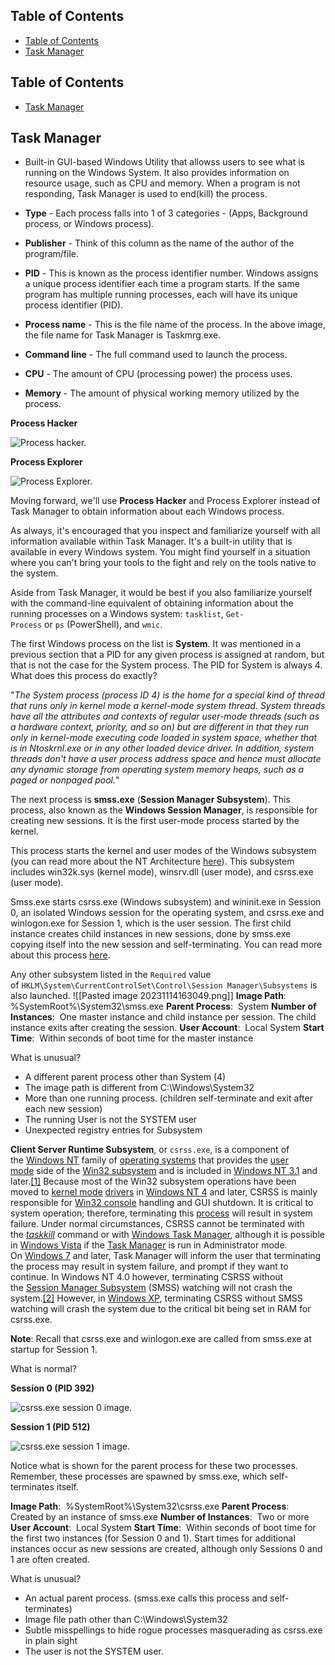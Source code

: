 ## Table of Contents

  - [Table of Contents](#Table\of\Contents)
  - [Task Manager](#Task\Manager)

## Table of Contents

  - [Task Manager](#Task\Manager)


## Task Manager 
- Built-in GUI-based Windows Utility that allowss users to see what is running on the Windows System. It also provides information on resource usage, such as CPU and memory. When a program is not responding, Task Manager is used to end(kill) the process.

- **Type** - Each process falls into 1 of 3 categories - (Apps, Background process, or Windows process).
- **Publisher** - Think of this column as the name of the author of the program/file.
- **PID** - This is known as the process identifier number. Windows assigns a unique process identifier each time a program starts. If the same program has multiple running processes, each will have its unique process identifier (PID).
- **Process name** - This is the file name of the process. In the above image, the file name for Task Manager is Taskmrg.exe. 
- **Command line** - The full command used to launch the process. 
- **CPU** - The amount of CPU (processing power) the process uses.
- **Memory** - The amount of physical working memory utilized by the process.

**Process Hacker**

![Process hacker.](https://assets.tryhackme.com/additional/windows-processes/processhacker.png)  

**Process Explorer**

![Process Explorer.](https://assets.tryhackme.com/additional/windows-processes/process-explorer.png)  

Moving forward, we'll use **Process Hacker** and Process Explorer instead of Task Manager to obtain information about each Windows process.   

As always, it's encouraged that you inspect and familiarize yourself with all information available within Task Manager. It's a built-in utility that is available in every Windows system. You might find yourself in a situation where you can't bring your tools to the fight and rely on the tools native to the system.

Aside from Task Manager, it would be best if you also familiarize yourself with the command-line equivalent of obtaining information about the running processes on a Windows system: `tasklist`, `Get-Process` or `ps` (PowerShell), and `wmic`.


The first Windows process on the list is **System**. It was mentioned in a previous section that a PID for any given process is assigned at random, but that is not the case for the System process. The PID for System is always 4. What does this process do exactly?

  
"_The System process (process ID 4) is the home for a special kind of thread that runs only in kernel mode a kernel-mode system thread. System threads have all the attributes and contexts of regular user-mode threads (such as a hardware context, priority, and so on) but are different in that they run only in kernel-mode executing code loaded in system space, whether that is in Ntoskrnl.exe or in any other loaded device driver. In addition, system threads don't have a user process address space and hence must allocate any dynamic storage from operating system memory heaps, such as a paged or nonpaged pool._"

The next process is **smss.exe** (**Session Manager Subsystem**). This process, also known as the **Windows Session Manager**, is responsible for creating new sessions. It is the first user-mode process started by the kernel.

  

This process starts the kernel and user modes of the Windows subsystem (you can read more about the NT Architecture [here](https://en.wikipedia.org/wiki/Architecture_of_Windows_NT)). This subsystem includes win32k.sys (kernel mode), winsrv.dll (user mode), and csrss.exe (user mode). 



Smss.exe starts csrss.exe (Windows subsystem) and wininit.exe in Session 0, an isolated Windows session for the operating system, and csrss.exe and winlogon.exe for Session 1, which is the user session. The first child instance creates child instances in new sessions, done by smss.exe copying itself into the new session and self-terminating. You can read more about this process [here](https://en.wikipedia.org/wiki/Session_Manager_Subsystem).

Any other subsystem listed in the `Required` value of `HKLM\System\CurrentControlSet\Control\Session Manager\Subsystems` is also launched.
![[Pasted image 20231114163049.png]]
**Image Path**:  %SystemRoot%\System32\smss.exe
**Parent Process**:  System
**Number of Instances**:  One master instance and child instance per session. The child instance exits after creating the session.
**User Account**:  Local System
**Start Time**:  Within seconds of boot time for the master instance

What is unusual?

- A different parent process other than System (4)
- The image path is different from C:\Windows\System32
- More than one running process. (children self-terminate and exit after each new session)
- The running User is not the SYSTEM user
- Unexpected registry entries for Subsystem

**Client Server Runtime Subsystem**, or `csrss.exe`, is a component of the [Windows NT](https://en.wikipedia.org/wiki/Windows_NT "Windows NT") family of [operating systems](https://en.wikipedia.org/wiki/Operating_system "Operating system") that provides the [user mode](https://en.wikipedia.org/wiki/User_space "User space") side of the [Win32 subsystem](https://en.wikipedia.org/wiki/Windows_API "Windows API") and is included in [Windows NT 3.1](https://en.wikipedia.org/wiki/Windows_NT_3.1 "Windows NT 3.1") and later.[[1]](https://en.wikipedia.org/wiki/Client/Server_Runtime_Subsystem#cite_note-GDI-1) Because most of the Win32 subsystem operations have been moved to [kernel mode](https://en.wikipedia.org/wiki/Kernel_mode "Kernel mode") [drivers](https://en.wikipedia.org/wiki/Device_driver "Device driver") in [Windows NT 4](https://en.wikipedia.org/wiki/Windows_NT_4 "Windows NT 4") and later, CSRSS is mainly responsible for [Win32 console](https://en.wikipedia.org/wiki/Win32_console "Win32 console") handling and GUI shutdown. It is critical to system operation; therefore, terminating this [process](https://en.wikipedia.org/wiki/Process_(computing) "Process (computing)") will result in system failure. Under normal circumstances, CSRSS cannot be terminated with the _[taskkill](https://en.wikipedia.org/wiki/Kill_(command)#Microsoft_Windows_and_ReactOS "Kill (command)")_ command or with [Windows Task Manager](https://en.wikipedia.org/wiki/Windows_Task_Manager "Windows Task Manager"), although it is possible in [Windows Vista](https://en.wikipedia.org/wiki/Windows_Vista "Windows Vista") if the [Task Manager](https://en.wikipedia.org/wiki/Task_Manager_(Windows) "Task Manager (Windows)") is run in Administrator mode. On [Windows 7](https://en.wikipedia.org/wiki/Windows_7 "Windows 7") and later, Task Manager will inform the user that terminating the process may result in system failure, and prompt if they want to continue. In Windows NT 4.0 however, terminating CSRSS without the [Session Manager Subsystem](https://en.wikipedia.org/wiki/Session_Manager_Subsystem "Session Manager Subsystem") (SMSS) watching will not crash the system.[[2]](https://en.wikipedia.org/wiki/Client/Server_Runtime_Subsystem#cite_note-2) However, in [Windows XP](https://en.wikipedia.org/wiki/Windows_XP "Windows XP"), terminating CSRSS without SMSS watching will crash the system due to the critical bit being set in RAM for csrss.exe.

**Note**: Recall that csrss.exe and winlogon.exe are called from smss.exe at startup for Session 1. 


What is normal?


**Session 0 (PID 392)**

![csrss.exe session 0 image.](https://assets.tryhackme.com/additional/windows-processes/csrss-session0.png)  


**Session 1 (PID 512)**

![csrss.exe session 1 image.](https://assets.tryhackme.com/additional/windows-processes/csrss-session1.png)  
  

Notice what is shown for the parent process for these two processes. Remember, these processes are spawned by smss.exe, which self-terminates itself.  


**Image Path**:  %SystemRoot%\System32\csrss.exe
**Parent Process**:  Created by an instance of smss.exe
**Number of Instances**:  Two or more
**User Account**:  Local System
**Start Time**:  Within seconds of boot time for the first two instances (for Session 0 and 1). Start times for additional instances occur as new sessions are created, although only Sessions 0 and 1 are often created.

  
What is unusual?

- An actual parent process. (smss.exe calls this process and self-terminates)
- Image file path other than C:\Windows\System32
- Subtle misspellings to hide rogue processes masquerading as csrss.exe in plain sight
- The user is not the SYSTEM user.








